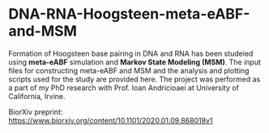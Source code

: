 # DNA-RNA-Hoogsteen-meta-eABF-and-MSM

Formation of Hoogsteen base pairing in DNA and RNA has been studeied using **meta-eABF** simulation and **Markov State Modeling (MSM)**.
The input files for constructing meta-eABF and MSM and the analysis and plotting scripts used for the study are provided here.
The project was performed as a part of my PhD research with Prof. Ioan Andricioaei at University of California, Irvine. 

BiorXiv preprint: https://www.biorxiv.org/content/10.1101/2020.01.09.868018v1
